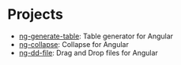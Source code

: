 # Projects
* [ng-generate-table](https://github.com/alvaromarinho/libs/tree/master/projects/ng-generate-table): Table generator for Angular
* [ng-collapse](https://github.com/alvaromarinho/libs/tree/master/projects/ng-collapse): Collapse for Angular
* [ng-dd-file](https://github.com/alvaromarinho/libs/tree/master/projects/ng-dd-file): Drag and Drop files for Angular